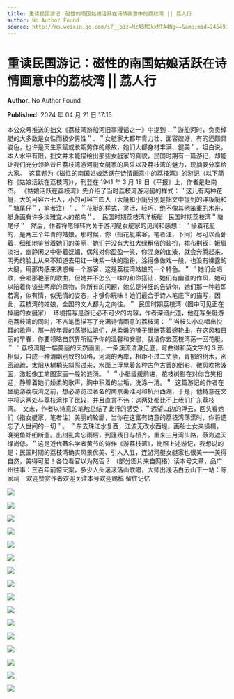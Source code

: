 ```yaml
---
title: 重读民国游记：磁性的南国姑娘活跃在诗情画意中的荔枝湾 || 荔人行
author: No Author Found
source: http://mp.weixin.qq.com/s?__biz=MzA5MDkxNTA4Ng==&amp;mid=2454914986&amp;idx=1&amp;sn=8461ee35ed017c82c48d6d7e6b2b3af3&amp;chksm=87a3cfcbb0d446dd5b75c49f3b6db6642aa0662d91d8dc1b760a8cebee01aed84d6d21a68f9c#rd
---
```


# 重读民国游记：磁性的南国姑娘活跃在诗情画意中的荔枝湾 || 荔人行

**Author:** No Author Found

**Published:** 2024 年 04 月 21 日 17:15

本公众号推送的拙文《荔枝湾游船河旧事漫话之一》中提到：＂游船河时，负责棹艇的大多数是女性而极少男性＂、＂女艇家大都年青力壮、面容姣好，有的还颇具姿色，也许是天生禀赋或长期劳作的缘故，她们大都身材丰满、健美＂。坦白说，本人水平有限，拙文并未能描绘出那些女艇家的真貌，民国时期有一篇游记，却能让我们充分领略昔日荔枝湾游河艇女艇家的风采以及荔枝湾的魅力，现摘要分享给大家。  这篇题为《磁性的南国姑娘活跃在诗情画意中的荔枝湾》的游记（以下简称《姑娘活跃在荔枝湾》），刊登在 1941 年 3 月 18 日《平报》上，作者是赵南杰。 《姑娘活跃在荔枝湾》先介绍了当时荔枝湾游河艇的样式：＂这儿有两种花艇，大的可容六七人，小的可容三四人（大艇和小艇分别是拙文中提到的洋板艇和＂塘尾仔＂，笔者注）＂、＂花艇的样式，灵活，轻巧，绝不像其他笨重的木舟，艇身画有许多淡雅宜人的花鸟＂。  民国时期荔枝湾洋板艇   民国时期荔枝湾＂塘尾仔＂   然后，作者将笔锋转向关于游河艇女艇家的见闻和感想： ＂操着花艇的，是两三个年青的姑娘，那时候，你（指花艇乘客，笔者注，下同）尽可以高卧着，细细地鉴赏着她们的美丽，她们并没有大红大绿粗俗的装扮，裙布荆钗，娥眉淡扫，幽静闲之中带着妩媚，偶然对你盈盈一笑，你混身的血液，就会奔腾起来，明秀的脸上从来不知道去用红一块紫一块的脂粉，涂得像做戏一般，也没有裸露的大腿，用那肉感来诱惑每一个游客，这是荔枝湾姑娘的一个特色。＂ ＂她们会唱歌，会唱那艳丽的歌曲，但她并不怎么一味的和你搭讪，她们有幽雅的作风，她可以陪着你谈些两岸的景物，你所有的问题，她总是详细的告诉你，她们那一种若即若离，似有情，似无情的姿态，才够你玩味！她们最合于诗人笔底下的描写，因此，荔枝湾的姑娘，全国的文人都为之向往。＂  民国时期荔枝湾（图中可见正在棹艇的女艇家）  环境描写是游记必不可少的内容，作者深谙此道，他在写坐艇游览荔枝湾的同时，不吝笔墨描写了充满诗情画意的荔枝湾： ＂当枝头小鸟唱出悦耳的歌声，那一般年青的荡艇姑娘们，从柔嫩的嗓子里酬答着婉艳曲，在这风和日丽的早春，你要领略自然界所赋予你的温馨和安慰，就请你去荔枝湾荡一回花艇。＂ ＂荔枝湾是一幅美丽的天然画面，一条溪流清澈见底，弯曲得和英文字的 S 形相似，自成一种清幽别致的风格，河湾的两岸，相距不过二丈余，青郁的树木，密密疏疏，太阳从树梢头斜照过来，水面上浮晃着各种古色古香的倒影，微风吹拂波面，激起像工笔图案画一般的涟漪。＂ ＂小艇缓缓前进，花枝树影在对你含笑相迎，静聆着她们娇柔的歌声，胸中积着的尘垢，洗涤一清。＂  这篇游记的作者在坐艇游荔枝湾之前，想必游览过著名的南京秦淮河和杭州西湖，于是，他特意在文中将这两处与荔枝湾作了比较，并且直言不讳：这两处都比不上我们广东荔枝湾。  文末，作者以诗意的笔触总结了此行的感受：＂远望山边的浮云，回头看她们（指女艇家，笔者注）美丽的轮廓，当你在这富有诗意的荔枝湾荡漾时，你将遗忘了人世间的一切＂。 ＂东去珠江水复西，江波无改水西堤。画船士女亲操楫，晚粥鱼虾细断齑。出树乱禽忘雨后，到篷残日与桥齐。重来三月湾头路，蔽海遮天绿尚低。＂这是近代著名学者黄节的诗作《游荔枝湾》，比照上述游记，我想说的是：民国时期的荔枝湾确实风景优美、引人入胜，连游河艇女艇家也很美一一美得自然，美得可爱！各位看官以为然否？ （部分图片来自网络）读本号文章，品广州往事：三百年前惊天案，多少人头滚滚落山歌唱，大师出浅话白云山下一站：陈家祠    欢迎赞赏作者欢迎关注本号欢迎赐稿 留住记忆

![](https://mmbiz.qpic.cn/mmbiz_jpg/PJWG74pLsMZ2z5fbIHLa1XSb3O1SbevAWvURL8YrUpuwwoeVoXhibKAlxlM7W6Ol1sIMb97yIx2eKeSZmLPC6Pw/640?from=appmsg)

![](https://mmbiz.qpic.cn/mmbiz_jpg/PJWG74pLsMZ2z5fbIHLa1XSb3O1SbevAOWFz70oKwumhfE4spM1JXx2oiaN1zrTgox3oiaadMxTiaiclyf2Pj0wvHg/640?wx_fmt=jpeg&from=appmsg)

![](https://mmbiz.qpic.cn/mmbiz_png/bL2iaicTYdZn70AUXmgDEuO9wXqZ2PMFzmFHlAe55Stx1kibiaSj3JCJ21G5dickaU9EhYatP0okZrwQ81U8ia985ojg/640?wx_fmt=png&from=appmsg)

![](https://mmbiz.qpic.cn/mmbiz_jpg/PJWG74pLsMZ2z5fbIHLa1XSb3O1SbevAVic6ytWho35J1EU5gU4zj19ibePWRGLuwBZXQunzxrgsYkfjIefrtkYw/640?from=appmsg)

![](https://mmbiz.qpic.cn/mmbiz_png/bL2iaicTYdZn59suHicr52QShFoFZy7PcEDmRgNgaVxNM1oaWicic6Aw6WhvUicNoEa6cxfcwbR2foHmcBASmuj1V2HA/640?wx_fmt=png&from=appmsg)

![](https://mmbiz.qpic.cn/mmbiz_jpg/PJWG74pLsMZ2z5fbIHLa1XSb3O1SbevAAO9XR1fEuNWCibWHE1iaoWqT5wkvhDnnvKz1qZwxP4VFPyCQyThibPL8Q/640?from=appmsg)

![](https://mmbiz.qpic.cn/mmbiz_png/bL2iaicTYdZn59suHicr52QShFoFZy7PcEDmm15a1F32OEp097Ybx3noicLbLiaRLgSWBcTGEagA0AoqgCk8UmpkG1w/640?wx_fmt=png&from=appmsg)

![](https://mmbiz.qpic.cn/mmbiz_jpg/PJWG74pLsMZ2z5fbIHLa1XSb3O1SbevA2ibRthqFUicM69YgX5WUhCWITYiaD4a6I4qc0O29vGuK2AZlWiakDibUVIA/640?from=appmsg)

![](https://mmbiz.qpic.cn/mmbiz_gif/bL2iaicTYdZn59suHicr52QShFoFZy7PcEDn7hCXP4L0cdXTg05hSqjZug5g0WQaVOVWAIZY7uBRvYkORywfDn2JA/640?wx_fmt=gif&from=appmsg)

![](https://mmbiz.qpic.cn/mmbiz_jpg/PJWG74pLsMZ2z5fbIHLa1XSb3O1SbevAicrlUxTpySaCcL7HEk4VwTVe4LWd8qsz2azNFlgG0bCWGud8icRGFN4A/640?from=appmsg)

![](https://mmbiz.qpic.cn/mmbiz_gif/bL2iaicTYdZn70AUXmgDEuO9wXqZ2PMFzmGIRJcdar1tottEfsIiauUJpHpGZqdeouCVvJclB953vL7ibmr8jsjYSg/640?wx_fmt=gif&from=appmsg)

![](https://mmbiz.qpic.cn/mmbiz_jpg/PJWG74pLsMZ2z5fbIHLa1XSb3O1SbevAYbicicYryiaGQ2WQ3MI8qaDsXvRylNMticE3K33b3ibZ5AdXLiaUCjONG6Vw/640?from=appmsg)

![](https://mmbiz.qpic.cn/mmbiz_jpg/PJWG74pLsMZ2z5fbIHLa1XSb3O1SbevA4HHYH7HG23IRWGSsLsmMfhrhWHic7qbxfkibibibqzKEwbSicMuKnh82mNg/640?from=appmsg)

![](https://mmbiz.qpic.cn/mmbiz_gif/bL2iaicTYdZn70AUXmgDEuO9wXqZ2PMFzmGIRJcdar1tottEfsIiauUJpHpGZqdeouCVvJclB953vL7ibmr8jsjYSg/640?wx_fmt=gif&from=appmsg)

![](https://mmbiz.qpic.cn/mmbiz_gif/PJWG74pLsMY4kze1RswORlwIruFfBicEYeomLV8Tjs3AO8zO5OIk2usXQ2wZOicfrAxou4MXF2OLDPUcfQiafn3SA/640?wx_fmt=gif&tp=webp&wxfrom=5&wx_lazy=1)

![](https://mmbiz.qpic.cn/mmbiz_jpg/PJWG74pLsMattAskmpcvtPqMpIAHv903ej09445slGiacxZia7YJLTjTfduepq4uPgA9SsCrq2xPG9UmJD0ao2MA/640?wx_fmt=other&tp=webp&wxfrom=5&wx_lazy=1&wx_co=1)
